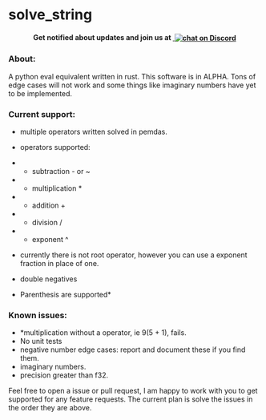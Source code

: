 # solve_string

<h4 align="center" valign="middle">
Get notified about updates and join us at ‎‎<a href="https://discord.gg/jjsFjTp">
        <img valign="middle" src="https://img.shields.io/discord/765231762208063509"
            alt="chat on Discord">
</a>
</h4>

<h3>
  About:
</h3>
A python eval equivalent written in rust. 
This software is in ALPHA. Tons of edge cases will not work and some things like imaginary numbers have yet to be implemented.

<h3>
Current support:
</h3>

- multiple operators written solved in pemdas.

- operators supported:

- - subtraction *-* or ~ 
- - multiplication * 
- - addition + 
- - division / 
- - exponent ^ 

- currently there is not root operator, however you can use a exponent fraction in place of one.

- double negatives

- Parenthesis are supported*


<h3>
Known issues:
</h3>

- *multiplication without a operator, ie 9(5 + 1), fails.
- No unit tests
- negative number edge cases: report and document these if you find them.
- imaginary numbers.
- precision greater than f32.

Feel free to open a issue or pull request, I am happy to work with you to get supported for any feature requests. The current plan is solve the issues in the order they are above.
